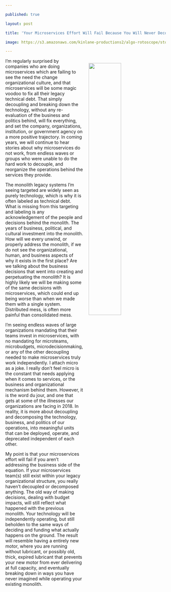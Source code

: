 ---
published: true
layout: post
title: 'Your Microservices Effort Will Fail Because You Will Never Decouple Your'
image: https://s3.amazonaws.com/kinlane-productions2/algo-rotoscope/stories/containership_deep_connections.jpg
---

<p><img src="https://s3.amazonaws.com/kinlane-productions2/algo-rotoscope/stories/containership_deep_connections.jpg" align="right" width="45%" style="padding: 15px;" />
<p>I’m regularly surprised by companies who are doing microservices which are failing to see the need the change organizational culture, and that microservices will be some magic voodoo to fix all their legacy technical debt. That simply decoupling and breaking down the technology, without any re-evaluation of the business and politics behind, will fix everything, and set the company, organizations, institution, or government agency on a more positive trajectory. In coming years, we will continue to hear stories about why microservices do not work, from endless waves or groups who were unable to do the hard work to decouple, and reorganize the operations behind the services they provide.

<p>The monolith legacy systems I’m seeing targeted are widely seen as purely technology, which is why it is often labeled as technical debt. What is missing from this targeting and labeling is any acknowledgement of the people and decisions behind the monolith. The years of business, political, and cultural investment into the monolith. How will we every unwind, or properly address the monolith, if we do not see the organizational, human, and business aspects of why it exists in the first place? Are we talking about the business decisions that went into creating and perpetuating the monolith? It is highly likely we will be making some of the same decisions with microservices, which could end up being worse than when we made them with a single system. Distributed mess, is often more painful than consolidated mess.

<p>I’m seeing endless waves of large organizations mandating that their teams invest in microservices, with no mandating for microteams, microbudgets, microdecisionmaking, or any of the other decoupling needed to make microservices truly work independently. I attach micro as a joke. I really don’t feel micro is the constant that needs applying when it comes to services, or the business and organizational mechanism behind them. However, it is the word du jour, and one that gets at some of the illnesses our organizations are facing in 2018. In reality, it is more about decoupling and decomposing the technology, business, and politics of our operations, into meaningful units that can be deployed, operate, and deprecated independent of each other.

<p>My point is that your microservices effort will fail if you aren’t addressing the business side of the equation. If your microservices team(s) still exist within your legacy organizational structure, you really haven’t decoupled or decomposed anything. The old way of making decisions, dealing with budget impacts, will still reflect what happened with the previous monolith. Your technology will be independently operating, but still beholden to the same ways of deciding and funding what actually happens on the ground. The result will resemble having a entirely new motor, where you are running without lubricant, or possibly old, thick, expired lubricant that prevents your new motor from ever delivering at full capacity, and eventually breaking down in ways you have never imagined while operating your existing monolith.


